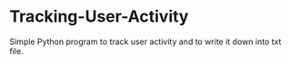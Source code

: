 # Tracking-User-Activity
Simple Python program to track user activity and to write it down into txt file.
